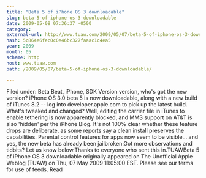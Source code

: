 ```yaml
---
title: "Beta 5 of iPhone OS 3 downloadable"
slug: beta-5-of-iphone-os-3-downloadable
date: 2009-05-08 07:36:37 -0500
category: 
external-url: http://www.tuaw.com/2009/05/07/beta-5-of-iphone-os-3-downloadable/
hash: 5c864e6fec0c0e46bc327faaac1c4ea5
year: 2009
month: 05
scheme: http
host: www.tuaw.com
path: /2009/05/07/beta-5-of-iphone-os-3-downloadable/

---
```


Filed under: Beta Beat, iPhone, SDK
Version version, who's got the new version? iPhone OS 3.0 beta 5 is now downloadable, along with a new build of iTunes 8.2 -- log into developer.apple.com to pick up the latest build. What's tweaked and changed? Well, editing the carrier file in iTunes to enable tethering is now apparently blocked, and MMS support on AT&T is also 'hidden' per the iPhone Blog. It's not 100% clear whether these feature drops are deliberate, as some reports say a clean install preserves the capabilities. Parental control features for apps now seem to be visible... and yes, the new beta has already been jailbroken.Got more observations and tidbits? Let us know below.Thanks to everyone who sent this in.TUAWBeta 5 of iPhone OS 3 downloadable originally appeared on The Unofficial Apple Weblog (TUAW) on Thu, 07 May 2009 11:05:00 EST.  Please see our terms for use of feeds.
Read
